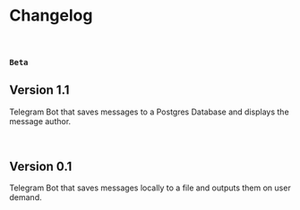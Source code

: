 # Changelog

<br>

### `Beta`
## Version 1.1
Telegram Bot that saves messages to a Postgres Database and displays the message author.

<br>

## Version 0.1
Telegram Bot that saves messages locally to a file and outputs them on user demand.

<br>
